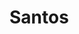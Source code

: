 # Santos
<div id='collection-component-1587408778480'></div>
<script type="text/javascript">
/*<![CDATA[*/
(function () {
  var scriptURL = 'https://sdks.shopifycdn.com/buy-button/latest/buy-button-storefront.min.js';
  if (window.ShopifyBuy) {
    if (window.ShopifyBuy.UI) {
      ShopifyBuyInit();
    } else {
      loadScript();
    }
  } else {
    loadScript();
  }
  function loadScript() {
    var script = document.createElement('script');
    script.async = true;
    script.src = scriptURL;
    (document.getElementsByTagName('head')[0] || document.getElementsByTagName('body')[0]).appendChild(script);
    script.onload = ShopifyBuyInit;
  }
  function ShopifyBuyInit() {
    var client = ShopifyBuy.buildClient({
      domain: 'silverstar-sa-ja-cipele-shoe.myshopify.com',
      storefrontAccessToken: 'e9ac3ae1cbe96e538fcc150e95f0bbf8',
    });
    ShopifyBuy.UI.onReady(client).then(function (ui) {
      ui.createComponent('collection', {
        id: '161292746855',
        node: document.getElementById('collection-component-1587408778480'),
        moneyFormat: '%E2%82%AC%7B%7Bamount_with_comma_separator%7D%7D%20EUR',
        options: {
  "product": {
    "styles": {
      "product": {
        "@media (min-width: 601px)": {
          "max-width": "calc(25% - 20px)",
          "margin-left": "20px",
          "margin-bottom": "50px",
          "width": "calc(25% - 20px)"
        },
        "img": {
          "height": "calc(100% - 15px)",
          "position": "absolute",
          "left": "0",
          "right": "0",
          "top": "0"
        },
        "imgWrapper": {
          "padding-top": "calc(75% + 15px)",
          "position": "relative",
          "height": "0"
        }
      },
      "title": {
        "font-size": "14px",
        "color": "#0f2bc9"
      },
      "button": {
        "font-family": "Droid Sans, sans-serif",
        "color": "#161818",
        ":hover": {
          "color": "#161818",
          "background-color": "#17cee1"
        },
        "background-color": "#19e5fa",
        ":focus": {
          "background-color": "#17cee1"
        },
        "border-radius": "38px"
      },
      "price": {
        "font-family": "Montserrat, sans-serif",
        "color": "#8f7777"
      },
      "compareAt": {
        "font-family": "Montserrat, sans-serif",
        "color": "#8f7777"
      },
      "unitPrice": {
        "font-family": "Montserrat, sans-serif",
        "color": "#8f7777"
      },
      "description": {
        "font-family": "Montserrat, sans-serif",
        "font-weight": "bold",
        "font-size": "17px",
        "color": "#534646"
      }
    },
    "buttonDestination": "modal",
    "contents": {
      "options": false
    },
    "text": {
      "button": "Produkt Anschauen"
    },
    "googleFonts": [
      "Montserrat",
      "Droid Sans"
    ]
  },
  "productSet": {
    "styles": {
      "products": {
        "@media (min-width: 601px)": {
          "margin-left": "-20px"
        }
      }
    }
  },
  "modalProduct": {
    "contents": {
      "img": false,
      "imgWithCarousel": true,
      "button": false,
      "buttonWithQuantity": true
    },
    "styles": {
      "product": {
        "@media (min-width: 601px)": {
          "max-width": "100%",
          "margin-left": "0px",
          "margin-bottom": "0px"
        }
      },
      "button": {
        "font-family": "Droid Sans, sans-serif",
        "color": "#161818",
        ":hover": {
          "color": "#161818",
          "background-color": "#17cee1"
        },
        "background-color": "#19e5fa",
        ":focus": {
          "background-color": "#17cee1"
        },
        "border-radius": "38px"
      },
      "title": {
        "color": "#1536f4"
      },
      "price": {
        "font-family": "Arial, sans-serif",
        "font-size": "14px"
      },
      "compareAt": {
        "font-family": "Arial, sans-serif",
        "font-size": "11.9px"
      },
      "unitPrice": {
        "font-family": "Arial, sans-serif",
        "font-size": "11.9px"
      },
      "description": {
        "font-family": "Arial, sans-serif",
        "color": "#0d4971"
      }
    },
    "googleFonts": [
      "Droid Sans"
    ],
    "text": {
      "button": "In den Warenkorb legen"
    }
  },
  "modal": {
    "styles": {
      "modal": {
        "background-color": "#ecf4f2"
      }
    }
  },
  "cart": {
    "styles": {
      "button": {
        "font-family": "Droid Sans, sans-serif",
        "color": "#161818",
        ":hover": {
          "color": "#161818",
          "background-color": "#17cee1"
        },
        "background-color": "#19e5fa",
        ":focus": {
          "background-color": "#17cee1"
        },
        "border-radius": "38px"
      },
      "title": {
        "color": "#1e32e5"
      },
      "header": {
        "color": "#1e32e5"
      },
      "lineItems": {
        "color": "#1e32e5"
      },
      "subtotalText": {
        "color": "#1e32e5"
      },
      "subtotal": {
        "color": "#1e32e5"
      },
      "notice": {
        "color": "#1e32e5"
      },
      "currency": {
        "color": "#1e32e5"
      },
      "close": {
        "color": "#1e32e5",
        ":hover": {
          "color": "#1e32e5"
        }
      },
      "empty": {
        "color": "#1e32e5"
      },
      "noteDescription": {
        "color": "#1e32e5"
      },
      "discountText": {
        "color": "#1e32e5"
      },
      "discountIcon": {
        "fill": "#1e32e5"
      },
      "discountAmount": {
        "color": "#1e32e5"
      },
      "cart": {
        "background-color": "#eff2f8"
      },
      "footer": {
        "background-color": "#eff2f8"
      }
    },
    "text": {
      "title": "Wagenkorb",
      "total": "Subtotal",
      "empty": "Ihr Warenkorb ist leer.",
      "notice": "Versand- und Rabattcodes werden an der Kasse hinzugefügt.",
      "button": "Checkout",
      "noteDescription": "Besondere Anweisungen für den Verkäufer"
    },
    "contents": {
      "note": true
    },
    "googleFonts": [
      "Droid Sans"
    ]
  },
  "toggle": {
    "styles": {
      "toggle": {
        "font-family": "Droid Sans, sans-serif",
        "background-color": "#19e5fa",
        ":hover": {
          "background-color": "#17cee1"
        },
        ":focus": {
          "background-color": "#17cee1"
        }
      },
      "count": {
        "color": "#161818",
        ":hover": {
          "color": "#161818"
        }
      },
      "iconPath": {
        "fill": "#161818"
      }
    },
    "googleFonts": [
      "Droid Sans"
    ]
  },
  "lineItem": {
    "styles": {
      "variantTitle": {
        "color": "#1e32e5"
      },
      "title": {
        "color": "#1e32e5"
      },
      "price": {
        "color": "#1e32e5"
      },
      "fullPrice": {
        "color": "#1e32e5"
      },
      "discount": {
        "color": "#1e32e5"
      },
      "discountIcon": {
        "fill": "#1e32e5"
      },
      "quantity": {
        "color": "#1e32e5"
      },
      "quantityIncrement": {
        "color": "#1e32e5",
        "border-color": "#1e32e5"
      },
      "quantityDecrement": {
        "color": "#1e32e5",
        "border-color": "#1e32e5"
      },
      "quantityInput": {
        "color": "#1e32e5",
        "border-color": "#1e32e5"
      }
    }
  }
},
      });
    });
  }
})();
/*]]>*/
</script>
